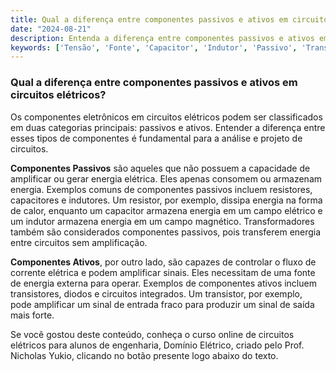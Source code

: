```yaml
---
title: Qual a diferença entre componentes passivos e ativos em circuitos elétricos?
date: "2024-08-21"
description: Entenda a diferença entre componentes passivos e ativos em circuitos elétricos e suas funções.
keywords: ['Tensão', 'Fonte', 'Capacitor', 'Indutor', 'Passivo', 'Transformador', 'Componente']
---
```


### Qual a diferença entre componentes passivos e ativos em circuitos elétricos?

Os componentes eletrônicos em circuitos elétricos podem ser classificados em duas categorias principais: passivos e ativos. Entender a diferença entre esses tipos de componentes é fundamental para a análise e projeto de circuitos.

**Componentes Passivos** são aqueles que não possuem a capacidade de amplificar ou gerar energia elétrica. Eles apenas consomem ou armazenam energia. Exemplos comuns de componentes passivos incluem resistores, capacitores e indutores. Um resistor, por exemplo, dissipa energia na forma de calor, enquanto um capacitor armazena energia em um campo elétrico e um indutor armazena energia em um campo magnético. Transformadores também são considerados componentes passivos, pois transferem energia entre circuitos sem amplificação.

**Componentes Ativos**, por outro lado, são capazes de controlar o fluxo de corrente elétrica e podem amplificar sinais. Eles necessitam de uma fonte de energia externa para operar. Exemplos de componentes ativos incluem transistores, diodos e circuitos integrados. Um transistor, por exemplo, pode amplificar um sinal de entrada fraco para produzir um sinal de saída mais forte.

Se você gostou deste conteúdo, conheça o curso online de circuitos elétricos para alunos de engenharia, Domínio Elétrico, criado pelo Prof. Nicholas Yukio, clicando no botão presente logo abaixo do texto.